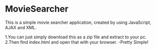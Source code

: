 # MovieSearcher

This is a simple movie searcher application, created by using JavaScript, AJAX and XML.

1.You can just simply download this as a zip file and extract to your pc.
2.Then find index.html and open that with your browser.
-Pretty Simple!
